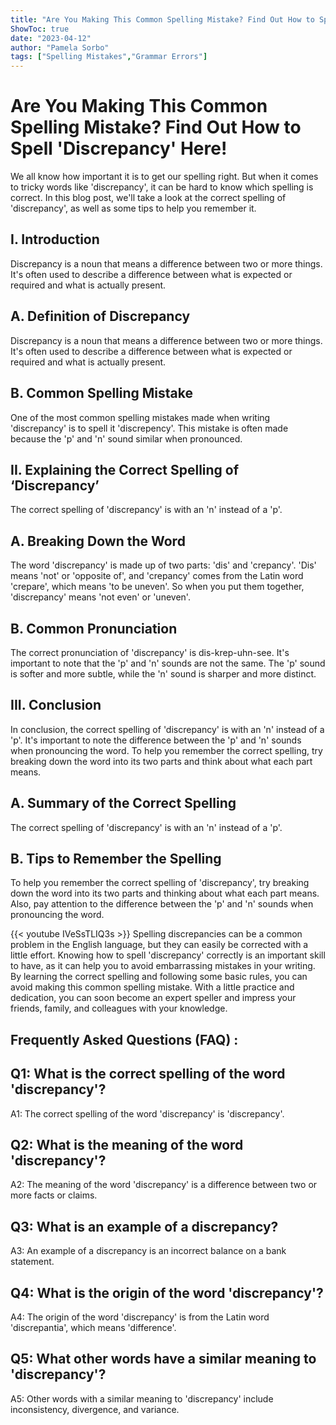 ```yaml
---
title: "Are You Making This Common Spelling Mistake? Find Out How to Spell 'Discrepancy' Here!"
ShowToc: true 
date: "2023-04-12"
author: "Pamela Sorbo" 
tags: ["Spelling Mistakes","Grammar Errors"]
---
```

# Are You Making This Common Spelling Mistake? Find Out How to Spell 'Discrepancy' Here!

We all know how important it is to get our spelling right. But when it comes to tricky words like 'discrepancy', it can be hard to know which spelling is correct. In this blog post, we'll take a look at the correct spelling of 'discrepancy', as well as some tips to help you remember it. 

## I. Introduction 

Discrepancy is a noun that means a difference between two or more things. It's often used to describe a difference between what is expected or required and what is actually present. 

## A. Definition of Discrepancy 

Discrepancy is a noun that means a difference between two or more things. It's often used to describe a difference between what is expected or required and what is actually present. 

## B. Common Spelling Mistake

One of the most common spelling mistakes made when writing 'discrepancy' is to spell it 'discrepency'. This mistake is often made because the 'p' and 'n' sound similar when pronounced. 

## II. Explaining the Correct Spelling of ‘Discrepancy’

The correct spelling of 'discrepancy' is with an 'n' instead of a 'p'. 

## A. Breaking Down the Word 

The word 'discrepancy' is made up of two parts: 'dis' and 'crepancy'. 'Dis' means 'not' or 'opposite of', and 'crepancy' comes from the Latin word 'crepare', which means 'to be uneven'. So when you put them together, 'discrepancy' means 'not even' or 'uneven'. 

## B. Common Pronunciation 

The correct pronunciation of 'discrepancy' is dis-krep-uhn-see. It's important to note that the 'p' and 'n' sounds are not the same. The 'p' sound is softer and more subtle, while the 'n' sound is sharper and more distinct. 

## III. Conclusion 

In conclusion, the correct spelling of 'discrepancy' is with an 'n' instead of a 'p'. It's important to note the difference between the 'p' and 'n' sounds when pronouncing the word. To help you remember the correct spelling, try breaking down the word into its two parts and think about what each part means. 

## A. Summary of the Correct Spelling 

The correct spelling of 'discrepancy' is with an 'n' instead of a 'p'. 

## B. Tips to Remember the Spelling 

To help you remember the correct spelling of 'discrepancy', try breaking down the word into its two parts and thinking about what each part means. Also, pay attention to the difference between the 'p' and 'n' sounds when pronouncing the word.

{{< youtube IVeSsTLIQ3s >}} 
Spelling discrepancies can be a common problem in the English language, but they can easily be corrected with a little effort. Knowing how to spell 'discrepancy' correctly is an important skill to have, as it can help you to avoid embarrassing mistakes in your writing. By learning the correct spelling and following some basic rules, you can avoid making this common spelling mistake. With a little practice and dedication, you can soon become an expert speller and impress your friends, family, and colleagues with your knowledge.

## Frequently Asked Questions (FAQ) :
## Q1: What is the correct spelling of the word 'discrepancy'?
A1: The correct spelling of the word 'discrepancy' is 'discrepancy'.

## Q2: What is the meaning of the word 'discrepancy'?
A2: The meaning of the word 'discrepancy' is a difference between two or more facts or claims.

## Q3: What is an example of a discrepancy?
A3: An example of a discrepancy is an incorrect balance on a bank statement.

## Q4: What is the origin of the word 'discrepancy'?
A4: The origin of the word 'discrepancy' is from the Latin word 'discrepantia', which means 'difference'.

## Q5: What other words have a similar meaning to 'discrepancy'?
A5: Other words with a similar meaning to 'discrepancy' include inconsistency, divergence, and variance.





